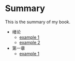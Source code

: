 # Summary

This is the summary of my book.

* 绪论
    * [example 1](C.md)
    * [example 2](section1/example2.md)
* 第一章
    * [example 1](section2/example1.md)